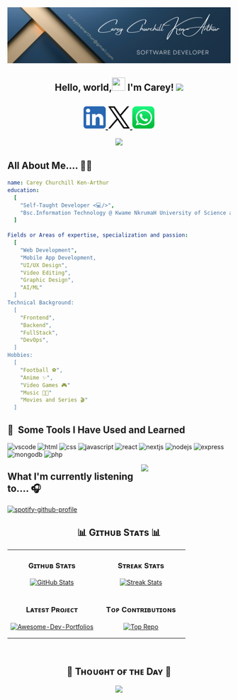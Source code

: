 <img src="https://github.com/ken-arthur005/ken-arthur005/blob/main/linkedIN%20banner.png" />

<h2 align="center"> Hello, world,<img src="https://raw.githubusercontent.com/MartinHeinz/MartinHeinz/master/wave.gif" width="30px" height="30px" /> I'm Carey! <img src="https://emojis.slackmojis.com/emojis/images/1531849430/4246/blob-sunglasses.gif?1531849430" width="30"/> </h2>


<h2 align="center"><a href="https://www.linkedin.com/in/ccka">
  <img height="50" src="https://github.com/ken-arthur005/ken-arthur005/blob/main/linkedin.png" />
</a>
<a href="https://x.com/CareyCKenArthur">
  <img height="50" src="https://github.com/ken-arthur005/ken-arthur005/blob/main/twitter.png" />
</a>
<a href="https://wa.me/233596766604">
  <img height="50" src="https://github.com/ken-arthur005/ken-arthur005/blob/main/whatsapp.png" />
</a> </h2>

<p align="center"><img src="https://github.com/ken-arthur005/ken-arthur005/blob/main/n.gif"/></p>

<h2>All About Me.... 🤷‍♂️</h2>

```yaml
name: Carey Churchill Ken-Arthur
education:
  [
    "Self-Taught Developer <💻/>",
    "Bsc.Information Technology @ Kwame NkrumaH University of Science and Technology (KNUST) 🦅"
  ]

Fields or Areas of expertise, specialization and passion:
  [
    "Web Development",
    "Mobile App Development,
    "UI/UX Design",
    "Video Editing",
    "Graphic Design",
    "AI/ML"
  ]
Technical Background:
  [
    "Frontend",
    "Backend",
    "FullStack",
    "DevOps",
  ]
Hobbies:
  [
    "Football ⚽",
    "Anime ✨",
    "Video Games 🎮"
    "Music 🎵🎶"
    "Movies and Series 🎬"
  ]
```
<h2> 🚀 &nbsp;Some Tools I Have Used and Learned</h2>
<p align="left">
<img src="https://cdn.jsdelivr.net/gh/devicons/devicon/icons/vscode/vscode-original.svg" alt="vscode" width="45" height="45"/>
<img src="https://cdn.jsdelivr.net/gh/devicons/devicon@latest/icons/html5/html5-original-wordmark.svg" alt="html" width="45" height="45"/>
<img src="https://cdn.jsdelivr.net/gh/devicons/devicon@latest/icons/css3/css3-original-wordmark.svg" alt="css" width="45" height="45"/>
<img src="https://cdn.jsdelivr.net/gh/devicons/devicon@latest/icons/javascript/javascript-original.svg" alt="javascript" width="45" height="45"/>
<img src="https://cdn.jsdelivr.net/gh/devicons/devicon@latest/icons/react/react-original.svg" alt="react" width="45" height="45"/>
<img src="https://cdn.jsdelivr.net/gh/devicons/devicon@latest/icons/nextjs/nextjs-original.svg" alt="nextjs" width="45" height="45"/>
<img src="https://cdn.jsdelivr.net/gh/devicons/devicon@latest/icons/nodejs/nodejs-original-wordmark.svg" alt="nodejs" width="45" height="45"/>
<img src="https://cdn.jsdelivr.net/gh/devicons/devicon@latest/icons/express/express-original.svg" alt="express" width="45" height="45"/>
<img src="https://cdn.jsdelivr.net/gh/devicons/devicon@latest/icons/mongodb/mongodb-plain-wordmark.svg" alt="mongodb" width="45" height="45"/>          
<img src="https://cdn.jsdelivr.net/gh/devicons/devicon/icons/php/php-original.svg" alt="php" width="45" height="45"/>
<div>
  <img align="right" width="40%" src="https://owlbertsio-resized.s3.amazonaws.com/Popper.psd.full.png">
</div>
</p>


<h2>What I'm currently listening to.... 🎧</h2>

[![spotify-github-profile](https://spotify-github-profile.kittinanx.com/api/view?uid=tcr3lrry9zwwqkvajscsr1j94&cover_image=true&theme=default&show_offline=false&background_color=121212&interchange=true&bar_color=53b14f&bar_color_cover=false)](https://github.com/kittinan/spotify-github-profile)


<!--Github stats Table--> 
<h2 align="center">📊 Gɪᴛʜᴜʙ Sᴛᴀᴛs 📊</h2>

<table width="100%">
  <tr>
    <td width="50%">
      <h3 align="center"><strong>Gɪᴛʜᴜʙ Sᴛᴀᴛs</strong></h3>
      <p align="center">
        <a href="https://github.com/Kiran1689">
          <img align="center" src="https://github-readme-stats.vercel.app/api?username=ken-arthur005&count_private=true&show_icons=true&theme=nightowl&bg_color=0,000000,441350&title_color=c56a90&text_color=ffffff&rank_icon=github&hide=prs,issues,contribs&show=reviews,prs_merged,prs_merged_percentage" alt="GitHub Stats" />
        </a>
      </p>
    </td>
    <td width="50%">
      <h3 align="center"><strong>Sᴛʀᴇᴀᴋ Sᴛᴀᴛs</strong></h3>
      <p align="center">
        <a href="https://github.com/Kiran1689">
          <img align="center" src="https://streak-stats.demolab.com?user=ken-arthur005&theme=nightowl&background=0,000000,441350&fire=ffeb95&ring=ffeb95&sideNums=ffffff&sideLabels=ffffff&dates=c56a90&currStreakNum=ffffff" alt="Streak Stats" />
        </a>
      </p>
    </td>
  </tr>
  <tr>
    <td width="50%">
      <h3 align="center"><strong>Lᴀᴛᴇsᴛ Pʀᴏᴊᴇᴄᴛ</strong></h3>
      <p align="center">
        <a href="https://github.com/Kiran1689/Awesome-Dev-Portfolios">
          <img align="center" width="470" src="https://github-readme-stats.vercel.app/api/pin/?username=ken-arthur005&repo=Awesome-Dev-Portfolios&theme=nightowl&show_owner=true&bg_color=0,000000,441350&title_color=c56a90&text_color=ffffff" alt="Awesome-Dev-Portfolios" />
        </a>
      </p>
    </td>
    <td width="50%">
      <h3 align="center"><strong>Tᴏᴘ Cᴏɴᴛʀɪʙᴜᴛɪᴏɴs</strong></h3>
      <p align="center">
        <a href="https://github.com/Kiran1689">
          <img align="center" src="https://github-contributor-stats.vercel.app/api?username=ken-arthur005&limit=2&theme=nightowl&show_owner=true&combine_all_yearly_contributions=false&bg_color=0,000000,441350&title_color=c56a90&text_color=ffffff" alt="Top Repo" />
        </a>
      </p>
    </td>
  </tr>
</table>
<br />


<!--Dynamic Quote card updates everyday at 12 PM--> 
<h2 align="center">🌟 Tʜᴏᴜɢʜᴛ ᴏғ ᴛʜᴇ Dᴀʏ 🌟</h2>

<!--STARTS_HERE_QUOTE_CARD-->
<p align="center">
    <img src="https://readme-daily-quotes.vercel.app/api?author=Osho&quote=Truth%20is%20not%20something%20outside%20to%20be%20discovered%2C%20it%20is%20something%20inside%20to%20be%20realized.&theme=dark&bg_color=220a28&author_color=ffeb95&accent_color=c56a90">
</p>
<!--ENDS_HERE_QUOTE_CARD-->
